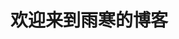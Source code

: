 # 欢迎来到雨寒的博客

[我的logo]: http://img3.imgtn.bdimg.com/it/u=2482767413,333688306&fm=26&gp=0.jpg "我的开源中国博客logo"